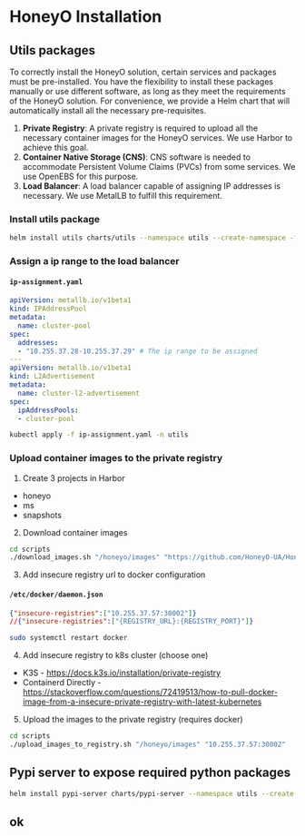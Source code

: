 # HoneyO Installation

## Utils packages

To correctly install the HoneyO solution, certain services and packages must be pre-installed. You have the flexibility to install these packages manually or use different software, as long as they meet the requirements of the HoneyO solution. For convenience, we provide a Helm chart that will automatically install all the necessary pre-requisites.

1. **Private Registry**: A private registry is required to upload all the necessary container images for the HoneyO services. We use Harbor to achieve this goal.
2. **Container Native Storage (CNS)**: CNS software is needed to accommodate Persistent Volume Claims (PVCs) from some services. We use OpenEBS for this purpose.
3. **Load Balancer**: A load balancer capable of assigning IP addresses is necessary. We use MetalLB to fulfill this requirement.

### Install utils package
```bash
helm install utils charts/utils --namespace utils --create-namespace -f values/utils-values.yaml
```

### Assign a ip range to the load balancer

#### **`ip-assignment.yaml`**
```yaml
apiVersion: metallb.io/v1beta1
kind: IPAddressPool
metadata:
  name: cluster-pool
spec:
  addresses:
  - "10.255.37.28-10.255.37.29" # The ip range to be assigned
---
apiVersion: metallb.io/v1beta1
kind: L2Advertisement
metadata:
  name: cluster-l2-advertisement
spec:
  ipAddressPools:
  - cluster-pool
```

```bash
kubectl apply -f ip-assignment.yaml -n utils
```

### Upload container images to the private registry

1. Create 3 projects in Harbor
  - honeyo
  - ms
  - snapshots

2. Download container images
```bash
cd scripts
./download_images.sh "/honeyo/images" "https://github.com/HoneyO-UA/HoneyO/releases/download/v1.0.0/images.zip" # Download Images to /honeyo/images folder
```

3. Add insecure registry url to docker configuration
#### **`/etc/docker/daemon.json`**
```json
{"insecure-registries":["10.255.37.57:30002"]}
//{"insecure-registries":["{REGISTRY_URL}:{REGISTRY_PORT}"]}
```
```bash
sudo systemctl restart docker
```

4. Add insecure registry to k8s cluster (choose one)
  - K3S - https://docs.k3s.io/installation/private-registry
  - Containerd Directly - https://stackoverflow.com/questions/72419513/how-to-pull-docker-image-from-a-insecure-private-registry-with-latest-kubernetes

5. Upload the images to the private registry (requires docker)
```bash
cd scripts
./upload_images_to_registry.sh "/honeyo/images" "10.255.37.57:30002"
```


## Pypi server to expose required python packages

```bash
helm install pypi-server charts/pypi-server --namespace utils --create-namespace -f values/pypi-server-values.yaml
```

## ok


